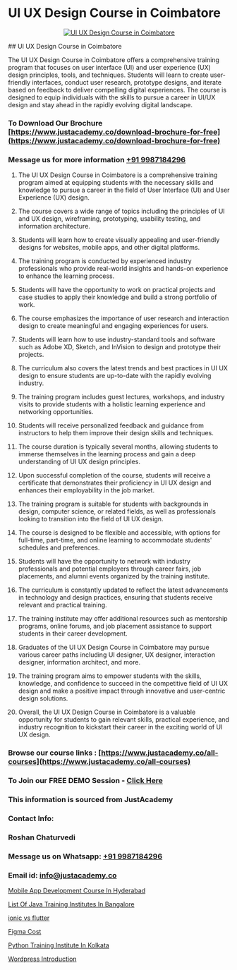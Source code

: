 # UI UX Design Course in Coimbatore

<p align="center">
  <a href="https://justacademy.co/all-courses">
    <img src="https://ibb.co/CngWr2j" alt="UI UX Design Course in Coimbatore">
  </a>
</p>
## UI UX Design Course in Coimbatore

The UI UX Design Course in Coimbatore offers a comprehensive training program that focuses on user interface (UI) and user experience (UX) design principles, tools, and techniques. Students will learn to create user-friendly interfaces, conduct user research, prototype designs, and iterate based on feedback to deliver compelling digital experiences. The course is designed to equip individuals with the skills to pursue a career in UI/UX design and stay ahead in the rapidly evolving digital landscape.
### To Download Our Brochure [https://www.justacademy.co/download-brochure-for-free](https://www.justacademy.co/download-brochure-for-free)
### Message us for more information [+91 9987184296](https://api.whatsapp.com/send?phone=919987184296)
1) The UI UX Design Course in Coimbatore is a comprehensive training program aimed at equipping students with the necessary skills and knowledge to pursue a career in the field of User Interface (UI) and User Experience (UX) design.

2) The course covers a wide range of topics including the principles of UI and UX design, wireframing, prototyping, usability testing, and information architecture.

3) Students will learn how to create visually appealing and user-friendly designs for websites, mobile apps, and other digital platforms.

4) The training program is conducted by experienced industry professionals who provide real-world insights and hands-on experience to enhance the learning process.

5) Students will have the opportunity to work on practical projects and case studies to apply their knowledge and build a strong portfolio of work.

6) The course emphasizes the importance of user research and interaction design to create meaningful and engaging experiences for users.

7) Students will learn how to use industry-standard tools and software such as Adobe XD, Sketch, and InVision to design and prototype their projects.

8) The curriculum also covers the latest trends and best practices in UI UX design to ensure students are up-to-date with the rapidly evolving industry.

9) The training program includes guest lectures, workshops, and industry visits to provide students with a holistic learning experience and networking opportunities.

10) Students will receive personalized feedback and guidance from instructors to help them improve their design skills and techniques.

11) The course duration is typically several months, allowing students to immerse themselves in the learning process and gain a deep understanding of UI UX design principles.

12) Upon successful completion of the course, students will receive a certificate that demonstrates their proficiency in UI UX design and enhances their employability in the job market.

13) The training program is suitable for students with backgrounds in design, computer science, or related fields, as well as professionals looking to transition into the field of UI UX design.

14) The course is designed to be flexible and accessible, with options for full-time, part-time, and online learning to accommodate students' schedules and preferences.

15) Students will have the opportunity to network with industry professionals and potential employers through career fairs, job placements, and alumni events organized by the training institute.

16) The curriculum is constantly updated to reflect the latest advancements in technology and design practices, ensuring that students receive relevant and practical training.

17) The training institute may offer additional resources such as mentorship programs, online forums, and job placement assistance to support students in their career development.

18) Graduates of the UI UX Design Course in Coimbatore may pursue various career paths including UI designer, UX designer, interaction designer, information architect, and more.

19) The training program aims to empower students with the skills, knowledge, and confidence to succeed in the competitive field of UI UX design and make a positive impact through innovative and user-centric design solutions.

20) Overall, the UI UX Design Course in Coimbatore is a valuable opportunity for students to gain relevant skills, practical experience, and industry recognition to kickstart their career in the exciting world of UI UX design.

### Browse our course links : [https://www.justacademy.co/all-courses](https://www.justacademy.co/all-courses) 
### To Join our FREE DEMO Session - [Click Here](https://www.justacademy.co/register-for-course-demo)


### This information is sourced from JustAcademy
### Contact Info:
### Roshan Chaturvedi
### Message us on Whatsapp: [+91 9987184296](https://api.whatsapp.com/send?phone=919987184296)
### Email id: [info@justacademy.co](mailto:info@justacademy.co)
                
[Mobile App Development Course In Hyderabad](https://www.linkedin.com/pulse/mobile-app-development-course-hyderabad-justacademy-chicago-32npf?trackingId=yXPvPAm%2BJKBqpXU9go5uBw%3D%3D&lipi=urn%3Ali%3Apage%3Ad_flagship3_company_admin%3BbTJRO6qqRWqOeqPKnJNhBw%3D%3D)

[List Of Java Training Institutes In Bangalore](https://www.linkedin.com/pulse/list-java-training-institutes-bangalore-justacademy-beangaluru-ykpre?trackingId=my5UFIBXqdfPqcqTToQP7A%3D%3D&lipi=urn%3Ali%3Apage%3Ad_flagship3_company_admin%3BV3sjVNqrQV6LT8YmMJxhFA%3D%3D)

[ionic vs flutter](https://medium.com/@shivamja27/ionic-vs-flutter-c6f942aea78a)

[Figma Cost](https://medium.com/@surajvaishnav5015/figma-cost-3b44b332848e)

[Python Training Institute In Kolkata](https://justacademyin.github.io/justacademy/python-training-institute-in-kolkata)

[Wordpress Introduction](https://justacademyin.github.io/justacademy/wordpress-introduction)

